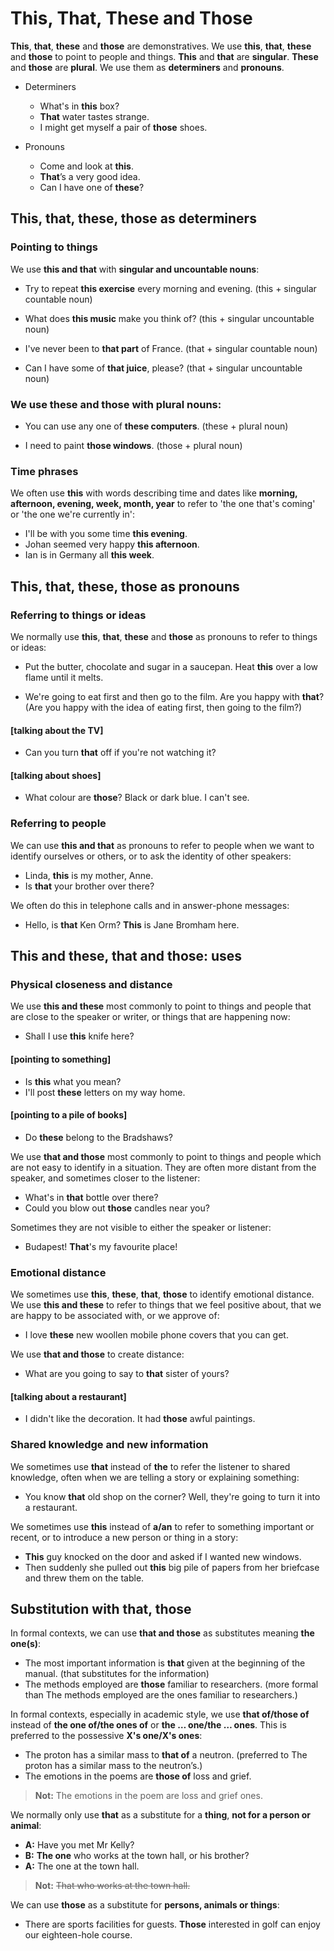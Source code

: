 # This, That, These and Those

**This**, **that**, **these** and **those** are demonstratives. We use **this**, **that**, **these** and **those** to point to people and things. **This** and **that** are **singular**. **These** and **those** are **plural**. We use them as **determiners** and **pronouns**.

- Determiners
  * What's in **this** box?
  * **That** water tastes strange.
  * I might get myself a pair of **those** shoes.

- Pronouns
  * Come and look at **this**.
  * **That**’s a very good idea.
  * Can I have one of **these**?

## This, that, these, those as determiners

### Pointing to things

We use **this and that** with **singular and uncountable nouns**:

* Try to repeat **this exercise** every morning and evening. (this + singular countable noun)

* What does **this music** make you think of? (this + singular uncountable noun)

* I've never been to **that part** of France. (that + singular countable noun)

* Can I have some of **that juice**, please? (that + singular uncountable noun)

### We use these and those with plural nouns:

+ You can use any one of **these computers**. (these + plural noun)

+ I need to paint **those windows**. (those + plural noun)

### Time phrases

We often use **this** with words describing time and dates like **morning, afternoon, evening, week, month, year** to refer to 'the one that's coming' or 'the one we're currently in':

- I'll be with you some time **this evening**.
- Johan seemed very happy **this afternoon**.
- Ian is in Germany all **this week**.

## This, that, these, those as pronouns

### Referring to things or ideas

We normally use **this**, **that**, **these** and **those** as pronouns to refer to things or ideas:

* Put the butter, chocolate and sugar in a saucepan. Heat **this** over a low flame until it melts.

* We're going to eat first and then go to the film. Are you happy with **that**? (Are you happy with the idea of eating first, then going to the film?)


#### [talking about the TV]

+ Can you turn **that** off if you're not watching it?

#### [talking about shoes]

- What colour are **those**? Black or dark blue. I can't see.

### Referring to people

We can use **this and that** as pronouns to refer to people when we want to identify ourselves or others, or to ask the identity of other speakers:

* Linda, **this** is my mother, Anne.
* Is **that** your brother over there?

We often do this in telephone calls and in answer-phone messages:

+ Hello, is **that** Ken Orm? **This** is Jane Bromham here.

## This and these, that and those: uses

### Physical closeness and distance

We use **this and these** most commonly to point to things and people that are close to the speaker or writer, or things that are happening now:

- Shall I use **this** knife here?

#### [pointing to something]

* Is **this** what you mean?
* I'll post **these** letters on my way home.

#### [pointing to a pile of books]

+ Do **these** belong to the Bradshaws?

We use **that and those** most commonly to point to things and people which are not easy to identify in a situation. They are often more distant from the speaker, and sometimes closer to the listener:

- What's in **that** bottle over there?
- Could you blow out **those** candles near you?

Sometimes they are not visible to either the speaker or listener:

* Budapest! **That**'s my favourite place!

### Emotional distance

We sometimes use **this**, **these**, **that**, **those** to identify emotional distance. We use **this and these** to refer to things that we feel positive about, that we are happy to be associated with, or we approve of:

+ I love **these** new woollen mobile phone covers that you can get.

We use **that and those** to create distance:

- What are you going to say to **that** sister of yours?

#### [talking about a restaurant]

* I didn't like the decoration. It had **those** awful paintings.

### Shared knowledge and new information

We sometimes use **that** instead of **the** to refer the listener to shared knowledge, often when we are telling a story or explaining something:

+ You know **that** old shop on the corner? Well, they're going to turn it into a restaurant.

We sometimes use **this** instead of **a/an** to refer to something important or recent, or to introduce a new person or thing in a story:

- **This** guy knocked on the door and asked if I wanted new windows.
- Then suddenly she pulled out **this** big pile of papers from her briefcase and threw them on the table.

## Substitution with that, those

In formal contexts, we can use **that and those** as substitutes meaning **the one(s)**:

* The most important information is **that** given at the beginning of the manual. (that substitutes for the information)
* The methods employed are **those** familiar to researchers. (more formal than The methods employed are the ones familiar to researchers.)

In formal contexts, especially in academic style, we use **that of/those of** instead of **the one of/the ones of** or **the … one/the … ones**. This is preferred to the possessive **X's one/X's ones**:

+ The proton has a similar mass to **that of** a neutron. (preferred to The proton has a similar mass to the neutron’s.)
+ The emotions in the poems are **those of** loss and grief.

> **Not:** The emotions in the poem are loss and grief ones.

We normally only use **that** as a substitute for a **thing**, **not for a person or animal**:

- **A:** Have you met Mr Kelly?
- **B:** **The one** who works at the town hall, or his brother?
- **A:** The one at the town hall.

> **Not:** ~~That who works at the town hall.~~

We can use **those** as a substitute for **persons, animals or things**:

* There are sports facilities for guests. **Those** interested in golf can enjoy our eighteen-hole course.

